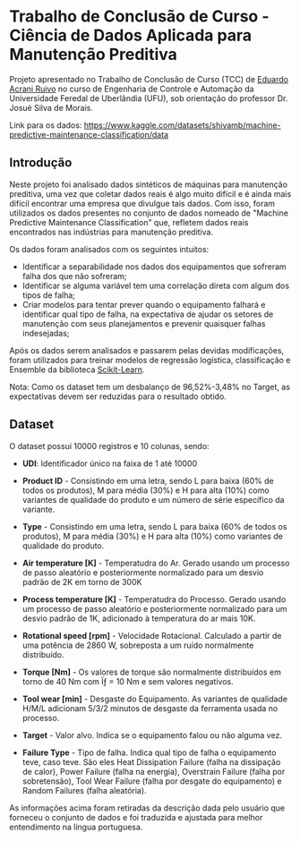 # Trabalho de Conclusão de Curso - Ciência de Dados Aplicada para Manutenção Preditiva

Projeto apresentado no Trabalho de Conclusão de Curso (TCC) de [Eduardo Acrani Ruivo](https://www.linkedin.com/in/eduardo-acrani-ruivo-0219041b7/) no curso de Engenharia de Controle e Automação da Universidade Feredal de Uberlândia (UFU), sob orientação do professor Dr. Josué Silva de Morais.

Link para os dados: https://www.kaggle.com/datasets/shivamb/machine-predictive-maintenance-classification/data

## Introdução 

Neste projeto foi analisado dados sintéticos de máquinas para manutenção preditiva, uma vez que coletar dados reais é algo muito difícil e é ainda mais difícil encontrar uma empresa que divulgue tais dados. Com isso, foram utilizados os dados presentes no conjunto de dados nomeado de "Machine Predictive Maintenance Classification" que, refletem dados reais encontrados nas indústrias para manutenção preditiva.

Os dados foram analisados com os seguintes intuitos:
- Identificar a separabilidade nos dados dos equipamentos que sofreram falha dos que não sofreram;
- Identificar se alguma variável tem uma correlação direta com algum dos tipos de falha;
- Criar modelos para tentar prever quando o equipamento falhará e identificar qual tipo de falha, na expectativa de ajudar os setores de manutenção com seus planejamentos e prevenir quaisquer falhas indesejadas;

Após os dados serem analisados e passarem pelas devidas modificações, foram utilizados para treinar modelos de regressão logística, classificação e Ensemble da biblioteca [Scikit-Learn](https://scikit-learn.org/stable/).

Nota: Como os dataset tem um desbalanço de 96,52%-3,48% no Target, as expectativas devem ser reduzidas para o resultado obtido.

## Dataset

O dataset possui 10000 registros e 10 colunas, sendo:

* **UDI**: Identificador único na faixa de 1 até 10000

* **Product ID** - Consistindo em uma letra, sendo L para baixa (60% de todos os produtos), M para média (30%) e H para alta (10%) como variantes de qualidade do produto e um número de série específico da variante.

* **Type** - Consistindo em uma letra, sendo L para baixa (60% de todos os produtos), M para média (30%) e H para alta (10%) como variantes de qualidade do produto.

* **Air temperature [K]** - Temperatudra do Ar. Gerado usando um processo de passo aleatório e posteriormente normalizado para um desvio padrão de 2K em torno de 300K

* **Process temperature [K]** - Temperatudra do Processo. Gerado usando um processo de passo aleatório e posteriormente normalizado para um desvio padrão de 1K, adicionado à temperatura do ar mais 10K.

* **Rotational speed [rpm]** - Velocidade Rotacional. Calculado a partir de uma potência de 2860 W, sobreposta a um ruído normalmente distribuído.

* **Torque [Nm]** - Os valores de torque são normalmente distribuídos em torno de 40 Nm com Ïƒ = 10 Nm e sem valores negativos.

* **Tool wear [min]** - Desgaste do Equipamento. As variantes de qualidade H/M/L adicionam 5/3/2 minutos de desgaste da ferramenta usada no processo.

* **Target** - Valor alvo. Indica se o equipamento falou ou não alguma vez.

* **Failure Type** - Tipo de falha. Indica qual tipo de falha o equipamento teve, caso teve. São eles Heat Dissipation Failure (falha na dissipação de calor), Power Failure (falha na energia), Overstrain Failure (falha por sobretensão), Tool Wear Failure (falha por desgate do equipamento) e Random Failures (falha aleatória).

As informações acima foram retiradas da descrição dada pelo usuário que forneceu o conjunto de dados e foi traduzida e ajustada para melhor entendimento na língua portuguesa.